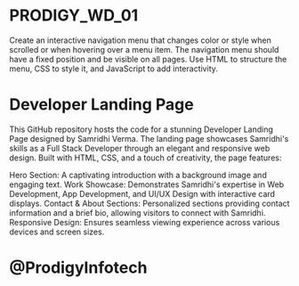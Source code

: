 # PRODIGY_WD_01
Create an interactive navigation menu that changes color or style when scrolled or when hovering over a menu item. The navigation menu should have a fixed position and be visible on all pages. Use HTML to structure the menu, CSS to style it, and JavaScript to add interactivity.

# Developer Landing Page
This GitHub repository hosts the code for a stunning Developer Landing Page designed by Samridhi Verma. The landing page showcases Samridhi's skills as a Full Stack Developer through an elegant and responsive web design. Built with HTML, CSS, and a touch of creativity, the page features:

Hero Section: A captivating introduction with a background image and engaging text.
Work Showcase: Demonstrates Samridhi's expertise in Web Development, App Development, and UI/UX Design with interactive card displays.
Contact & About Sections: Personalized sections providing contact information and a brief bio, allowing visitors to connect with Samridhi.
Responsive Design: Ensures seamless viewing experience across various devices and screen sizes.
# @ProdigyInfotech
